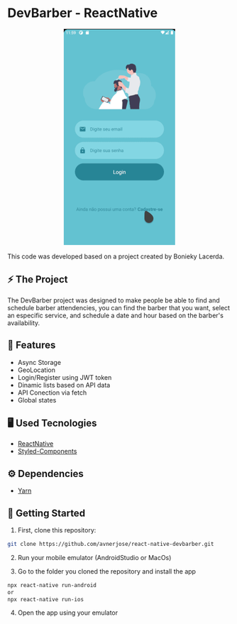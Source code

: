 # DevBarber - ReactNative
<p align="center">
<img src="devbarber.gif" /> 
</p>
This code was developed based on a project created by Bonieky Lacerda.

## ⚡️ The Project
  The DevBarber project was designed to make people be able to find and schedule barber attendencies, you can find the barber that you want, select an especific service, and schedule a date and hour based on the barber's availability.
  
## 🎯 Features
 - Async Storage
 - GeoLocation
 - Login/Register using JWT token
 - Dinamic lists based on API data
 - API Conection via fetch
 - Global states
  
## 🖥️ Used Tecnologies
 - [ReactNative](https://reactnative.dev/)
 - [Styled-Components](https://styled-components.com/)

## ⚙️ Dependencies
 - [Yarn](https://yarnpkg.com/)
 
## 🚀️ Getting Started

1. First, clone this repository: 

```bash
git clone https://github.com/avnerjose/react-native-devbarber.git
```
2. Run your mobile emulator (AndroidStudio or MacOs)

3. Go to the folder you cloned the repository and install the app
```base
npx react-native run-android
or
npx react-native run-ios
```
4. Open the app using your emulator
